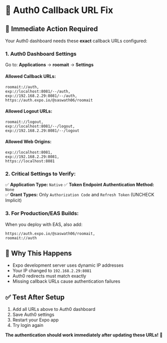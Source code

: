 # 🔐 Auth0 Callback URL Fix

## 🚨 **Immediate Action Required**

Your Auth0 dashboard needs these **exact** callback URLs configured:

### **1. Auth0 Dashboard Settings**

Go to: **Applications** → **roomait** → **Settings**

#### **Allowed Callback URLs:**
```
roomait://auth,
exp://localhost:8081/--/auth,
exp://192.168.2.29:8081/--/auth,
https://auth.expo.io/@saswath06/roomait
```

#### **Allowed Logout URLs:**
```
roomait://logout,
exp://localhost:8081/--/logout,
exp://192.168.2.29:8081/--/logout
```

#### **Allowed Web Origins:**
```
exp://localhost:8081,
exp://192.168.2.29:8081,
https://localhost:8081
```

### **2. Critical Settings to Verify:**

✅ **Application Type:** `Native`
✅ **Token Endpoint Authentication Method:** `None`  
✅ **Grant Types:** Only `Authorization Code` and `Refresh Token` (UNCHECK Implicit)

### **3. For Production/EAS Builds:**

When you deploy with EAS, also add:
```
https://auth.expo.io/@saswath06/roomait,
roomait://auth
```

## 🔄 **Why This Happens**

- Expo development server uses dynamic IP addresses
- Your IP changed to `192.168.2.29:8081`
- Auth0 redirects must match exactly
- Missing callback URLs cause authentication failures

## ✅ **Test After Setup**

1. Add all URLs above to Auth0 dashboard
2. Save Auth0 settings
3. Restart your Expo app
4. Try login again

**The authentication should work immediately after updating these URLs!** 🎉
